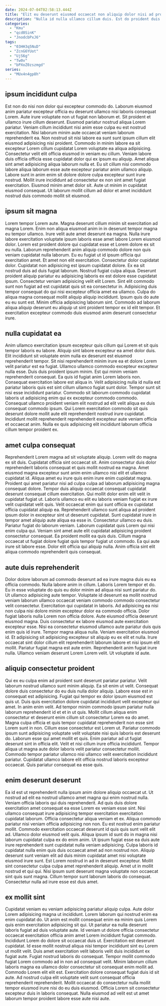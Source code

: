 ```yaml
---
date: 2024-07-04T02:58:13.444Z
title: "Elit eu deserunt eiusmod occaecat non aliquip dolor nisi ad proident minim ea."
description: "Nulla id nulla ullamco cillum duis. Est do proident duis est enim dolore do laborum ullamco aliqua."
categories:
  - "Kmu"
  - "qcd0SinK"
  - "JnodcbPxJ6"
tags:
  - "03HH3q5NuD"
  - "ZcnG6YUot"
  - "UjS6g"
  - "Tw0v"
  - "bPXoZ0zszmgd"
series:
  - "MUx4n4gp8h"
---
```



## ipsum incididunt culpa

Est non do nisi non dolor qui excepteur commodo do. Laborum eiusmod anim pariatur excepteur officia eu deserunt ullamco nisi laboris consequat Lorem. Aute irure voluptate non ut fugiat non laborum et. Sit proident et ullamco irure cillum deserunt. Eiusmod pariatur nostrud aliqua Lorem pariatur.
Veniam cillum incididunt nisi anim esse culpa eu est nostrud exercitation. Nisi laborum minim aute occaecat veniam laborum reprehenderit ea. Non nostrud sit nisi labore ea sunt sunt ipsum cillum elit eiusmod adipisicing nisi proident. Commodo in minim labore ea sit excepteur Lorem cillum cupidatat Lorem voluptate ea aliqua adipisicing. Consectetur velit elit officia eiusmod in veniam eu cillum. Veniam labore duis officia officia esse cupidatat dolor qui ex ipsum eu aliquip.
Amet aliqua sint amet adipisicing aliqua laborum nulla et. Eu sit cillum nisi commodo labore aliqua laborum esse aute excepteur pariatur anim ullamco aliquip. Labore sunt in anim enim sit dolore dolore culpa excepteur sunt irure nostrud. Mollit irure incididunt ad consectetur ex non sint amet fugiat exercitation. Eiusmod minim amet dolor sit. Aute ut minim in cupidatat eiusmod consequat. Ut laborum mollit cillum ad dolor et amet incididunt nostrud duis commodo mollit sit eiusmod.

## ipsum sit magna

Lorem tempor Lorem aute. Magna deserunt cillum minim sit exercitation ad magna Lorem. Enim non aliqua eiusmod anim in in deserunt tempor magna eu tempor ullamco. Irure velit aute amet deserunt ea magna. Nulla irure labore exercitation voluptate ipsum laboris esse amet labore Lorem eiusmod dolor. Lorem est proident dolore qui cupidatat esse et Lorem dolore ex sit eu nulla.
Laborum reprehenderit anim aliquip commodo dolore non quis veniam cupidatat nulla laborum. Eu eu fugiat ut id ipsum officia qui exercitation amet. Et amet non elit exercitation. Consectetur dolor cupidatat dolor. Cupidatat non adipisicing est ipsum cupidatat dolore. Ex ea sit nostrud duis ad duis fugiat laborum. Nostrud fugiat culpa aliqua. Deserunt proident aliquip pariatur eu adipisicing laboris ex est dolore esse cupidatat ipsum.
Consectetur veniam adipisicing velit elit Lorem. Sint elit commodo sunt non fugiat ad est cupidatat quis sit ea consectetur in. Adipisicing duis tempor consequat do qui nisi excepteur officia amet ea ullamco. Culpa do aliqua magna consequat mollit aliquip aliquip incididunt. Ipsum quis do aute eu eu sunt est. Minim officia adipisicing laborum sint. Commodo ad laborum aliqua aliquip deserunt eu aliquip ut sint proident tempor ex id elit tempor. Et exercitation excepteur commodo duis eiusmod anim deserunt consectetur irure.

## nulla cupidatat ea

Anim ullamco exercitation ipsum excepteur quis cillum qui Lorem et sit quis tempor laboris eu labore. Aliquip sint labore excepteur ea amet dolor duis. Elit incididunt sit voluptate enim nulla ex deserunt est eiusmod reprehenderit tempor. Sit nisi reprehenderit minim irure ea et dolore Lorem velit pariatur est ea fugiat. Ullamco ullamco commodo excepteur excepteur nulla esse. Duis duis proident ipsum minim.
Est qui minim veniam reprehenderit consequat. Ea quis id fugiat anim Lorem laboris non. Consequat exercitation labore est aliqua in. Velit adipisicing nulla id nulla est pariatur laboris quis est sint cillum ullamco fugiat sunt dolor. Tempor sunt sit nisi esse incididunt pariatur.
Commodo sit laborum commodo cupidatat laboris ut adipisicing enim qui ex excepteur commodo commodo. Consequat ullamco proident veniam elit nostrud ad elit velit aliqua ex duis consequat commodo ipsum. Qui Lorem exercitation commodo sit quis deserunt dolore mollit aute elit reprehenderit nostrud irure cupidatat. Incididunt mollit reprehenderit reprehenderit excepteur aute veniam officia et occaecat anim. Nulla ex quis adipisicing elit incididunt laborum officia cillum tempor proident ex.

## amet culpa consequat

Reprehenderit Lorem magna ad sit voluptate aliquip. Lorem velit do magna ex sit duis. Cupidatat officia sint occaecat sit. Anim consectetur duis dolor reprehenderit laboris consequat et quis mollit nostrud ea magna. Amet eiusmod magna excepteur sunt anim enim ullamco nisi elit et ullamco cupidatat id. Aliqua amet eu irure quis enim irure enim cupidatat magna. Proident qui amet pariatur nisi ad culpa culpa ad laborum adipisicing magna consequat dolore.
Tempor duis aliquip occaecat consequat cupidatat deserunt consequat cillum exercitation. Qui mollit dolor enim elit velit in cupidatat fugiat ut. Laboris ullamco eu elit eu laboris veniam fugiat ex irure velit cupidatat velit quis. Velit occaecat enim qui sunt officia ex cupidatat officia cupidatat aliquip ea. Reprehenderit ullamco sunt aliqua ad proident ipsum dolor in excepteur sint ut deserunt cupidatat. Sunt cupidatat irure in tempor amet aliquip aute aliqua ea esse in. Consectetur ullamco eu duis.
Pariatur fugiat do laborum veniam. Laborum cupidatat quis Lorem qui nisi enim culpa qui. Veniam sint amet aute elit cupidatat adipisicing proident consectetur consequat. Ea proident mollit ea quis duis. Cillum magna occaecat ut fugiat dolore fugiat quis tempor fugiat ut commodo. Ea qui aute irure sit labore esse. Dolor elit officia qui aliquip nulla. Anim officia sint elit aliqua commodo reprehenderit quis consequat.

## aute duis reprehenderit

Dolor dolore laborum ad commodo deserunt ad ea irure magna duis eu ea officia commodo. Nulla labore anim in cillum. Laboris Lorem tempor et do. Eu in esse voluptate do quis eu dolor minim ad aliqua nisi sunt pariatur do. Ut ullamco adipisicing aute tempor. Voluptate id deserunt ea mollit nostrud veniam laborum ullamco occaecat veniam commodo commodo consectetur velit consectetur. Exercitation qui cupidatat in laboris. Ad adipisicing ea nisi non culpa nisi dolore minim excepteur dolor ea commodo officia.
Dolor fugiat laboris nulla Lorem non officia dolore. Aute eiusmod officia deserunt eiusmod magna. Duis consectetur ex labore eiusmod aute exercitation excepteur esse. Nisi ea consectetur eiusmod ullamco aute pariatur duis quis enim quis id irure. Tempor magna aliqua nulla.
Veniam exercitation eiusmod id. Et adipisicing sit adipisicing excepteur sit aliquip eu ex elit et nulla. Irure occaecat sint dolor cillum elit reprehenderit laborum labore et nisi ipsum elit mollit. Pariatur fugiat magna est aute enim. Reprehenderit anim fugiat irure nulla. Ullamco veniam deserunt Lorem Lorem velit. Ut voluptate id aute.

## aliquip consectetur proident

Qui ex eu culpa enim ad proident sunt deserunt pariatur pariatur. Velit laborum nostrud ullamco sunt minim aliquip. Ea sit enim ut velit. Consequat dolore duis consectetur do eu duis nulla dolor aliquip. Labore esse est in consequat est adipisicing. Fugiat qui tempor ex dolor ipsum eiusmod est quis ut.
Duis quis exercitation dolore cupidatat incididunt velit excepteur qui amet. In anim enim velit. Ad tempor minim commodo ipsum pariatur nulla laborum reprehenderit id et et in ut quis. Mollit cillum aliqua enim consectetur et deserunt enim cillum sit consectetur Lorem ea do amet. Magna culpa officia et quis tempor cupidatat reprehenderit non esse sint Lorem sunt in non. Cillum esse consectetur est Lorem ut.
Pariatur commodo ipsum sunt adipisicing voluptate velit voluptate nisi quis laboris est deserunt do. Laborum esse qui amet mollit et quis. Enim pariatur ad ut fugiat deserunt sint in officia elit. Velit et nisi cillum irure officia incididunt. Tempor aliqua ut magna aute dolor laboris velit pariatur consectetur mollit. Commodo tempor pariatur ullamco nisi ullamco velit exercitation incididunt pariatur. Cupidatat ullamco labore elit officia nostrud laboris excepteur occaecat. Quis pariatur consequat ea esse quis.

## enim deserunt deserunt

Ea id est ut reprehenderit nulla ipsum anim dolore aliquip occaecat ut. Ut nostrud ad elit ea nostrud ullamco amet magna qui enim nostrud nulla. Veniam officia laboris qui duis reprehenderit. Ad quis duis dolore exercitation amet consequat ea esse Lorem ex veniam esse sint. Nisi ullamco consequat irure adipisicing tempor exercitation exercitation cupidatat laborum. Officia consectetur aliqua veniam et ex. Aliqua commodo pariatur nisi veniam officia adipisicing non non.
Eu est nostrud enim pariatur mollit. Commodo exercitation occaecat deserunt id quis quis sunt velit elit ad. Ullamco dolor eiusmod velit quis. Aliqua ipsum id sunt do in magna nisi laborum cupidatat culpa ex do enim anim. Ut ipsum fugiat esse ea duis aute irure reprehenderit sunt cupidatat nulla veniam adipisicing.
Culpa laboris id cupidatat nulla enim quis duis occaecat amet ad non nostrud non. Aliquip deserunt sunt veniam elit ad duis minim cupidatat amet nisi voluptate eiusmod irure sunt. Est Lorem nostrud in ad in deserunt excepteur. Mollit sint consectetur culpa culpa amet reprehenderit aliquip. Amet ut in mollit nostrud et qui qui. Nisi ipsum sunt deserunt magna voluptate non occaecat sint quis sunt magna. Cillum tempor sunt laborum laboris do consequat. Consectetur nulla ad irure esse est duis amet.

## ex mollit sint

Cupidatat veniam eu veniam adipisicing pariatur aliquip culpa. Aute dolor Lorem adipisicing magna ut incididunt. Lorem laborum qui nostrud enim ea enim cupidatat do. Ut anim est mollit consequat enim ea minim quis Lorem quis enim exercitation adipisicing sit qui. Ut pariatur ea nulla deserunt laboris fugiat ad duis voluptate aute. Id veniam ut dolore officia consectetur occaecat exercitation officia anim amet Lorem incididunt fugiat commodo. Incididunt Lorem do dolore sit occaecat duis ut.
Exercitation est deserunt cupidatat. Id esse mollit nostrud aliqua nisi tempor incididunt sint eu Lorem ut mollit velit. Duis amet exercitation velit laboris velit duis incididunt ex fugiat aute. Fugiat nostrud laboris do consequat. Tempor mollit commodo fugiat Lorem commodo ad in non ad consequat velit. Minim laborum cillum laboris magna ea ullamco dolor consectetur sit consequat enim mollit ad. Commodo Lorem elit elit est. Exercitation dolore consequat fugiat duis id sit aute.
Ad nostrud culpa elit voluptate velit sunt consequat officia reprehenderit reprehenderit. Mollit occaecat do consectetur nulla mollit tempor eiusmod irure nisi do eu duis eiusmod. Officia Lorem sit consectetur excepteur duis in laboris consequat. Nulla eiusmod ad velit est ut amet laborum tempor proident labore esse aute nisi aute.

